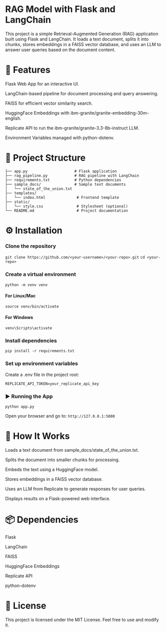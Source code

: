 # RAG Model with Flask and LangChain

This project is a simple Retrieval-Augmented Generation (RAG) application built using Flask and LangChain. It loads a text document, splits it into chunks, stores embeddings in a FAISS vector database, and uses an LLM to answer user queries based on the document content.

# 🚀 Features

Flask Web App for an interactive UI.

LangChain-based pipeline for document processing and query answering.

FAISS for efficient vector similarity search.

HuggingFace Embeddings with ibm-granite/granite-embedding-30m-english.

Replicate API to run the ibm-granite/granite-3.3-8b-instruct LLM.

Environment Variables managed with python-dotenv.

# 📂 Project Structure
```plaintext
├── app.py                     # Flask application
├── rag_pipeline.py            # RAG pipeline with LangChain
├── requirements.txt           # Python dependencies
├── sample_docs/               # Sample text documents
│   └── state_of_the_union.txt
├── templates/
│   └── index.html              # Frontend template
├── static/
│   └── style.css               # Stylesheet (optional)
└── README.md                   # Project documentation
```
# ⚙️ Installation
### Clone the repository

```git clone https://github.com/<your-username>/<your-repo>.git```
```cd <your-repo>```

### Create a virtual environment

```python -m venv venv```
#### For Linux/Mac
```source venv/bin/activate```
#### For Windows
```venv\Scripts\activate```

### Install dependencies

```pip install -r requirements.txt```

### Set up environment variables
Create a .env file in the project root:

```REPLICATE_API_TOKEN=your_replicate_api_key```

### ▶️ Running the App
```python app.py```

Open your browser and go to:
```http://127.0.0.1:5000```


# 📝 How It Works
Loads a text document from sample_docs/state_of_the_union.txt.

Splits the document into smaller chunks for processing.

Embeds the text using a HuggingFace model.

Stores embeddings in a FAISS vector database.

Uses an LLM from Replicate to generate responses for user queries.

Displays results on a Flask-powered web interface.

# 📦 Dependencies
Flask

LangChain

FAISS

HuggingFace Embeddings

Replicate API

python-dotenv

# 📜 License
This project is licensed under the MIT License. Feel free to use and modify it.

